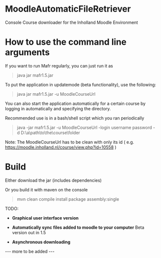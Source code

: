 # MoodleAutomaticFileRetriever
Console Course downloader for the Inholland Moodle  Environment 

# How to use the command line arguments
If you want to run Mafr regularly, you can just run it as

>java jar mafr1.5.jar

To put the application in updatemode (beta functionality), use the following:

>java jar mafr1.5.jar -u MoodleCourseUrl

You can also start the application automatically for a certain course by logging in automatically and specifying the directory. 

Recommended use is in a bash/shell script which you ran periodically

>java -jar mafr1.5.jar -u MoodleCourseUrl -login username password -d D:\a\path\to\the\course\folder

Note: The MoodleCourseUrl has to be clean with only its id ( e.g. https://moodle.inholland.nl/course/view.php?id=10558 )

# Build
Either download the jar (includes dependencies)

Or you build it with maven on the console

> mvn clean compile install package assembly:single



TODO:

- **Graphical user interface version**

- **Automatically sync files added to moodle to your computer**
    Beta version out in 1.5

- **Asynchronous downloading**

--- more to be added ---
